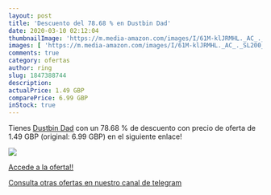 ```yaml
---
layout: post
title: 'Descuento del 78.68 % en Dustbin Dad'
date: 2020-03-10 02:12:04
thumbnailImage: 'https://m.media-amazon.com/images/I/61M-klJRMHL._AC_._SL200_.jpg'
images: [ 'https://m.media-amazon.com/images/I/61M-klJRMHL._AC_._SL200_.jpg' ]
comments: true
category: ofertas
author: ring
slug: 1847388744
description:
actualPrice: 1.49 GBP
comparePrice: 6.99 GBP
inStock: true
---
```


Tienes [Dustbin Dad](https://www.amazon.com/dp/1847388744/?tag=redken08-20) con un 78.68 % de descuento con precio de oferta de 1.49 GBP (original: 6.99 GBP) en el siguiente enlace!

[![](https://m.media-amazon.com/images/I/61M-klJRMHL._AC_._SL200_.jpg)](https://www.amazon.com/dp/1847388744/?tag=redken08-20)

[Accede a la oferta!!](https://www.amazon.com/dp/1847388744/?tag=redken08-20)

[Consulta otras ofertas en nuestro canal de telegram](https://t.me/s/ofertas25)
